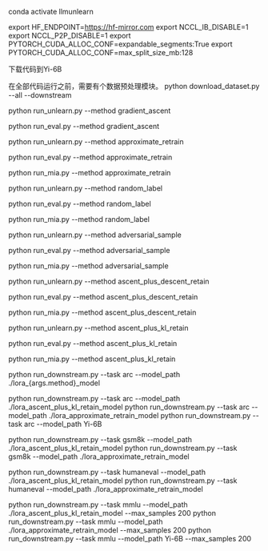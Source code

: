 conda activate llmunlearn

export HF_ENDPOINT=https://hf-mirror.com
export NCCL_IB_DISABLE=1
export NCCL_P2P_DISABLE=1
export PYTORCH_CUDA_ALLOC_CONF=expandable_segments:True
export PYTORCH_CUDA_ALLOC_CONF=max_split_size_mb:128


下载代码到Yi-6B

在全部代码运行之前，需要有个数据预处理模块。
python download_dataset.py --all --downstream

python run_unlearn.py --method gradient_ascent

python run_eval.py --method gradient_ascent

python run_unlearn.py --method approximate_retrain

python run_eval.py --method approximate_retrain

python run_mia.py --method approximate_retrain

python run_unlearn.py --method random_label

python run_eval.py --method random_label

python run_mia.py --method random_label

python run_unlearn.py --method adversarial_sample

python run_eval.py --method adversarial_sample

python run_mia.py --method adversarial_sample 

python run_unlearn.py --method ascent_plus_descent_retain

python run_eval.py --method ascent_plus_descent_retain

python run_mia.py --method ascent_plus_descent_retain 

python run_unlearn.py --method ascent_plus_kl_retain

python run_eval.py --method ascent_plus_kl_retain

python run_mia.py --method ascent_plus_kl_retain

python run_downstream.py --task arc --model_path ./lora_{args.method}_model

python run_downstream.py --task arc --model_path ./lora_ascent_plus_kl_retain_model
python run_downstream.py --task arc --model_path ./lora_approximate_retrain_model
python run_downstream.py --task arc --model_path Yi-6B

python run_downstream.py --task gsm8k --model_path ./lora_ascent_plus_kl_retain_model
python run_downstream.py --task gsm8k --model_path ./lora_approximate_retrain_model

python run_downstream.py --task humaneval --model_path ./lora_ascent_plus_kl_retain_model
python run_downstream.py --task humaneval --model_path ./lora_approximate_retrain_model

python run_downstream.py --task mmlu --model_path ./lora_ascent_plus_kl_retain_model --max_samples 200
python run_downstream.py --task mmlu --model_path ./lora_approximate_retrain_model --max_samples 200
python run_downstream.py --task mmlu --model_path Yi-6B --max_samples 200



